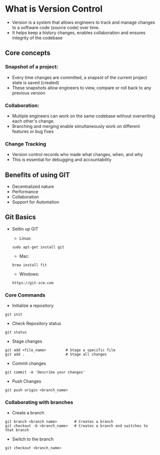 <!-- VERSION CONTROL -->

# What is Version Control

- Version is a system that allows engineers to track and manage changes to a software code (source code) over time.
- It helps keep a history changes, enables collaboration and ensures integrity of the codebase

## Core concepts

### Snapshot of a project:

- Every time changes are committed, a snapsot of the current project state is saved (created)
- These snapshots allow engineers to view, compare or roll back to any previous version

### Collaboration:

- Multiple engineers can work on the same codebase without overwriting each other's change.
- Branching and merging enable simultaneously work on different features or bug fixes

### Change Tracking

- Version control records who made what changes, when, and why
- This is essential for debugging and accountability

## Benefits of using GIT

- Decentralized nature
- Performance
- Collaboration
- Support for Automation

## Git Basics

- Settin up GIT

  - Linux:

  ```
  sudo apt-get install git
  ```

  - Mac:

  ```
  brew install fit
  ```

  - Windows:

  ```
  https://git-scm.com
  ```

### Core Commands

- Initialize a repository

```
git init
```

- Check Repository status

```
git status
```

- Stage changes

```
git add <file_name>         # Stage a specific file
git add .                   # Stage all changes
```

- Commit changes

```
git commit -m 'Describe your changes'
```

- Push Changes

```
git push origin <branch_name>
```

### Collaborating with branches

- Create a branch

```
git branch <branch name>        # Creates a branch
git checkout -b <branch_name>   # Creates a branch and switches to that branch
```

- Switch to the branch

```
git checkout <branch_name>
```
